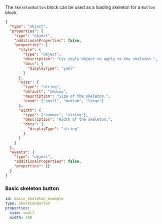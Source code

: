 <TITLE>
SkeletonButton
</TITLE>

<DESCRIPTION>

The `SkeletonButton` block can be used as a loading skeleton for a `Button` block.

</DESCRIPTION>

<SCHEMA>

```json
{
  "type": "object",
  "properties": {
    "type": "object",
    "additionalProperties": false,
    "properties": {
      "style": {
        "type": "object",
        "description": "Css style object to apply to the skeleton.",
        "docs": {
          "displayType": "yaml"
        }
      },
      "size": {
        "type": "string",
        "default": "medium",
        "description": "Size of the skeleton.",
        "enum": ["small", "medium", "large"]
      },
      "width": {
        "type": ["number", "string"],
        "description": "Width of the skeleton.",
        "docs": {
          "displayType": "string"
        }
      }
    }
  },
  "events": {
    "type": "object",
    "additionalProperties": false,
    "properties": {}
  }
}
```

</SCHEMA>

<EXAMPLES>

### Basic skeleton button

```yaml
id: basic_skeleton_example
type: SkeletonButton
properties:
  size: small
  width: 100
```

</EXAMPLES>
